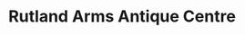 ---
title: "Rutland Arms Antique Centre"
url: /bakewell/rutland-arms-antique-centre/
shop: antiques
---